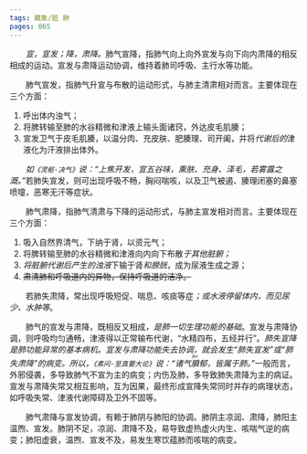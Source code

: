 ```yaml
---
tags: 藏象/脏 肺
pages: 065
---
```

&emsp;&emsp;<dfn>宣，宣发；降，肃降。</dfn>肺气宣降，指肺气向上向外宣发与向下向内肃降的相反相成的运动。宣发与肃降运动协调，维持着肺司呼吸、主行水等功能。

&emsp;&emsp;肺气宣发，指肺气升宣与布散的运动形式，与肺主清肃相对而言。主要体现在三个方面：
1. 呼出体内浊气；
2. 将脾转输至肺的水谷精微和津液上输头面诸窍，外达皮毛肌腠；
3. 宣发卫气于皮毛肌腠，以温分肉、充皮肤、肥腠理、司开阖，并将<dfn>代谢后的</dfn>津液化为汗液排出体外。

&emsp;&emsp;<dfn>如`《灵枢·决气》`说：“上焦开发，宣五谷味，熏肤、充身、泽毛，若雾露之溉。”</dfn>若肺失宣发，则可出现呼吸不畅，胸闷喘咳，以及卫气被遏、腠理闭塞的鼻塞喷嚏，恶寒无汗等症状。

&emsp;&emsp;肺气肃降，指肺气清肃与下降的运动形式，与肺主宣发相对而言。主要体现在三个方面：
1. 吸入自然界清气，下纳于肾，以资元气；
2. 将脾转输至肺的水谷精微和津液向内向下布散<dfn>于其他脏腑；</dfn>
3. <dfn>将脏腑代谢后产生的浊液</dfn>下输于肾<dfn>和膀胱</dfn>，成为尿液生成之源；
4. ~~肃清肺和呼吸道内的异物，保持呼吸道的洁净。~~

&emsp;&emsp;若肺失肃降，常出现呼吸短促、喘息、咳痰等症<dfn>；或水液停留体内，而见尿少、水肿等</dfn>。

&emsp;&emsp;肺气的宣发与肃降，既相反又相成<dfn>，是肺一切生理功能的基础</dfn>。宣发与肃降协调，则呼吸均匀通畅，津液得以正常输布代谢，“水精四布，五经并行”。<dfn>肺失宣降是肺功能异常的基本病机。宣发与肃降功能失去协调，就会发生“肺失宣发”或“肺失肃降”的病变。所以，`《素问·至真要大论》`说：“诸气<ruby>膹<rp>(</rp><rt>fèn</rt><rp>)</rp></ruby>郁，皆属于肺。”</dfn>一般而言，外邪侵袭，多导致肺气不宣为主的病变；内伤及肺，多导致肺失肃降为主的病证。宣发与肃降失常又相互影响，互为因果，最终形成宣降失常同时并存的病理状态，如呼吸失常、津液代谢障碍及卫外不固等。

&emsp;&emsp;肺气肃降与宣发协调，有赖于肺阴与肺阳的协调。肺阴主凉润、肃降，肺阳主温煦、宣发。肺阴不足，凉润、肃降不及，易导致虚热虚火内生、咳喘气逆的病变；肺阳虚衰，温煦、宣发不及，易发生寒饮蕴肺而咳喘的病变。